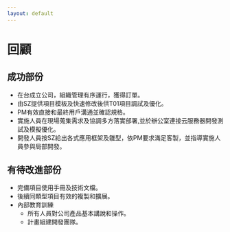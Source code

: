 ```yaml
---
layout: default
---
```

# 回顧

## 成功部份
- 在台成立公司，組織管理有序運行，獲得訂單。
- 由SZ提供項目模板及快速修改後供T01項目調試及優化。
- PM有效直接和最終用戶溝通並確認規格。
- 實施人員在現場蒐集需求及協調多方落實部署,並於辦公室連接云服務器開發測試及模擬優化。
- 開發人員按SZ給出各式應用框架及雛型，依PM要求滿足客製，並指導實施人員參與局部開發。


## 有待改進部份
- 完備項目使用手冊及技術文檔。
- 後續同類型項目有效的複製和擴展。
- 內部教育訓練
  - 所有人員對公司產品基本講說和操作。
  - 計畫組建開發團隊。
